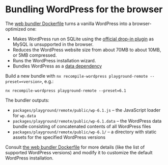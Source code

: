 # Bundling WordPress for the browser

The [web bundler Dockerfile](https://github.com/WordPress/wordpress-playground/blob/trunk/src/wordpress-playground/wordpress/Dockerfile) turns a vanilla WordPress into a browser-optimized one:

-   Makes WordPress run on SQLite using the [official drop-in plugin](https://github.com/WordPress/sqlite-database-integration) as MySQL is unsupported in the browser.
-   Reduces the WordPress website size from about 70MB to about 10MB, or 5MB compressed.
-   Runs the WordPress installation wizard.
-   Bundles WordPress as a [data dependency](./06-wasm-php-data-dependencies.md)

Build a new bundle with `nx recompile-wordpress playground-remote --preset=<version>`, e.g.:

```
nx recompile-wordpress playground-remote --preset=6.1
```

The bundler outputs:

-   `packages/playground/remote/public/wp-6.1.js` – the JavaScript loader for `wp.data`
-   `packages/playground/remote/public/wp-6.1.data` – the WordPress data bundle consisting of concatenated contents of all WordPress files
-   `packages/playground/remote/public/wp-6.1/` – a directory with static assets for the specified WordPress versions

Consult [the web bundler Dockerfile](https://github.com/WordPress/wordpress-playground/blob/trunk/src/wordpress-playground/wordpress/Dockerfile) for more details (like the list of supported WordPress versions) and modify it to customize the default WordPress installation.
